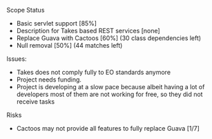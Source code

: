 Scope Status
* Basic servlet support [85%]
* Description for Takes based REST services [none]
* Replace Guava with Cactoos [60%] (30 class dependencies left)
* Null removal [50%] (44 matches left)

Issues:
* Takes does not comply fully to EO standards anymore
* Project needs funding.
* Project is developing at a slow pace because albeit having a lot of 
developers most of them are not working for free, so they did not receive tasks 

Risks
* Cactoos may not provide all features to fully replace Guava [1/7]

